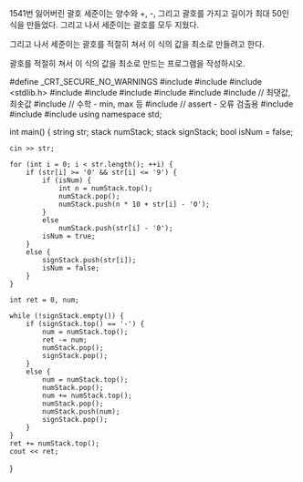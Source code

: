1541번 잃어버린 괄호
세준이는 양수와 +, -, 그리고 괄호를 가지고 길이가 최대 50인 식을 만들었다. 그리고 나서 세준이는 괄호를 모두 지웠다.

그리고 나서 세준이는 괄호를 적절히 쳐서 이 식의 값을 최소로 만들려고 한다.

괄호를 적절히 쳐서 이 식의 값을 최소로 만드는 프로그램을 작성하시오.



#define _CRT_SECURE_NO_WARNINGS
#include <numeric>
#include <cstdio>
#include <stdlib.h>
#include <iostream>
#include <cstring>
#include <string>
#include <algorithm>
#include <vector>
#include <climits>   // 최댓값, 최솟값
#include <cmath>   // 수학 - min, max 등
#include <cassert>   // assert - 오류 검출용
#include <queue>
#include <stack>
#include <deque>
using namespace std;

int main() {
	string str;
	stack<int> numStack;
	stack<char> signStack;
	bool isNum = false;

	cin >> str;

	for (int i = 0; i < str.length(); ++i) {
		if (str[i] >= '0' && str[i] <= '9') {
			if (isNum) {
				int n = numStack.top();
				numStack.pop();
				numStack.push(n * 10 + str[i] - '0');
			}
			else
				numStack.push(str[i] - '0');
			isNum = true;
		}
		else {
			signStack.push(str[i]);
			isNum = false;
		}
	}

	int ret = 0, num;

	while (!signStack.empty()) {
		if (signStack.top() == '-') {
			num = numStack.top();
			ret -= num;
			numStack.pop();
			signStack.pop();
		}
		else {
			num = numStack.top();
			numStack.pop();
			num += numStack.top();
			numStack.pop();
			numStack.push(num);
			signStack.pop();
		}
	}
	ret += numStack.top();
	cout << ret;
}
